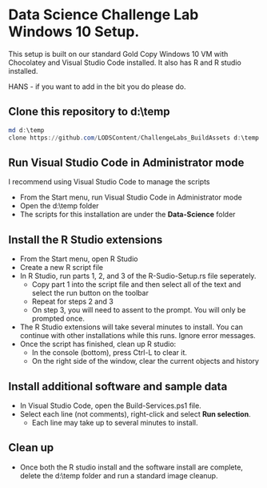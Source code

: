# Data Science Challenge Lab Windows 10 Setup.

This setup is built on our standard Gold Copy Windows 10 VM with Chocolatey and Visual Studio Code installed. It also has R and R studio installed.

HANS - if you want to add in the bit you do please do.

## Clone this repository to d:\temp

```PowerShell
md d:\temp
clone https://github.com/LODSContent/ChallengeLabs_BuildAssets d:\temp
```

## Run Visual Studio Code in Administrator mode
I recommend using Visual Studio Code to manage the scripts

- From the Start menu, run Visual Studio Code in Administrator mode
- Open the d:\temp folder
- The scripts for this installation are under the **Data-Science** folder

## Install the R Studio extensions

- From the Start menu, open R Studio
- Create a new R script file
- In R Studio, run parts 1, 2, and 3 of the R-Sudio-Setup.rs file seperately.
  - Copy part 1 into the script file and then select all of the text and select the run button on the toolbar
  - Repeat for steps 2 and 3
  - On step 3, you will need to assent to the prompt. You will only be prompted once.
- The R Studio extensions will take several minutes to install. You can continue with other installations while this runs. Ignore error messages. 
- Once the script has finished, clean up R studio:
  - In the console (bottom), press Ctrl-L to clear it.
  - On the right side of the window, clear the current objects and history

## Install additional software and sample data

- In Visual Studio Code, open the Build-Services.ps1 file.
- Select each line (not comments), right-click and select **Run selection**.
  - Each line may take up to several minutes to install.

## Clean up

- Once both the R studio install and the software install are complete, delete the d:\temp folder and run a standard image cleanup. 